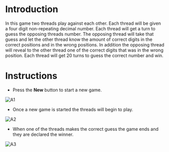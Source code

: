 # Introduction
In this game two threads play against each other. Each thread will be given a four digit non-repeating decimal number. Each thread will get a turn to guess the opposing threads
number. The opposing thread will take that guess and let the other thread know the amount of correct digits in the correct positions and in the wrong positions. In addition the 
opposing thread will reveal to the other thread one of the correct digits that was in the wrong position. Each thread will get 20 turns to guess the correct number and win. 

# Instructions
* Press the **New** button to start a new game.

![A1](https://user-images.githubusercontent.com/33674827/104113275-68792b00-52bd-11eb-881e-d086b31869e9.PNG)

* Once a new game is started the threads will begin to play.

![A2](https://user-images.githubusercontent.com/33674827/104113279-7038cf80-52bd-11eb-907e-e61302d6bca1.PNG)

* When one of the threads makes the correct guess the game ends and they are declared the winner.

![A3](https://user-images.githubusercontent.com/33674827/104113283-7b8bfb00-52bd-11eb-9a0e-4dd806b7f694.PNG)
